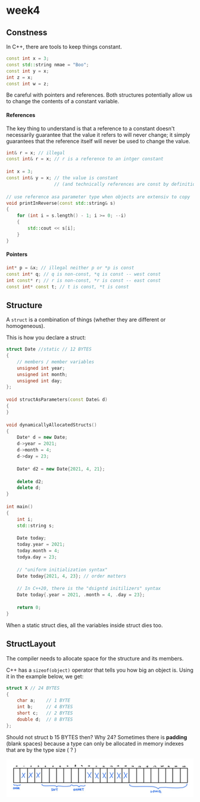 # week4

## Constness

&#x20;In C++, there are tools to keep things constant.&#x20;

```cpp
const int x = 3;
const std::string nmae = "Boo";
const int y = x;
int z = x;
const int w = z;
```

Be careful with pointers and references. Both structures potentially allow us to change the contents of a constant variable.

#### References

The key thing to understand is that a reference to a constant doesn't necessarily guarantee that the value it refers to will never change; it simply guarantees that the reference itself will never be used to change the value.

```cpp
int& r = x; // illegal 
const int& r = x; // r is a reference to an intger constant

int x = 3;
const int& y = x; // the value is constant 
                  // (and technically references are const by definition)

// use reference asa parameter type when objects are extensiv to copy
void printInReverse(const std::string& s)
{
    for (int i = s.length() - 1; i >= 0; --i)
    {
        std::cout << s[i];
    }
}
```

#### Pointers

```cpp
int* p = &x; // illegal neither p or *p is const
const int* q; // q is non-const, *q is const -- west const
int const* r; // r is non-const, *r is const -- east const
const int* const t; // t is const, *t is const
```

## Structure

&#x20;A `struct` is a combination of things (whether they are different or homogeneous).

This is how you declare a struct:

```cpp
struct Date //static // 12 BYTES
{
    // members / member variables
    unsigned int year; 
    unsigned int month;
    unsigned int day;
};

void structAsParameters(const Date& d)
{
}

void dynamicallyAllocatedStructs()
{
    Date* d = new Date;
    d->year = 2021;
    d->month = 4;
    d->day = 23;
    
    Date* d2 = new Date{2021, 4, 21};
    
    delete d2;
    delete d;
}

int main()
{
    int i;
    std::string s;
    
    Date today;
    today.year = 2021;
    today.month = 4;
    todya.day = 23;
    
    // "uniform initialization syntax"
    Date today{2021, 4, 23}; // order matters
    
    // In C++20, there is the "dsigntd initilizers" syntax
    Date today{.year = 2021, .month = 4, .day = 23};
    
    return 0;
}
```

When a static struct dies, all the variables inside struct dies too.

## StructLayout

The compiler needs to allocate space for the structure and its members.&#x20;

C++ has a `sizeof(object)` operator that tells you how big an object is. Using it in the example below, we get:&#x20;

```cpp
struct X // 24 BYTES
{
    char a;    // 1 BYTE
    int b;     // 4 BYTES
    short c;   // 2 BYTES
    double d;  // 8 BYTES
};
```

Should not struct b 15 BYTES then? Why 24? Sometimes there is **padding** (blank spaces) because a type can only be allocated in memory indexes that are by the type size ( ? )

![](<../.gitbook/assets/image (11).png>)
